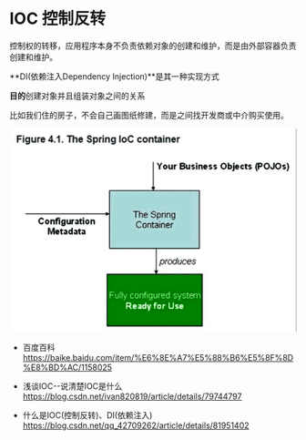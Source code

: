 # IOC 控制反转

控制权的转移，应用程序本身不负责依赖对象的创建和维护，而是由外部容器负责创建和维护。

**DI(依赖注入Dependency Injection)**是其一种实现方式

**目的**创建对象并且组装对象之间的关系

比如我们住的房子，不会自己画图纸修建，而是之间找开发商或中介购买使用。

![](img/ioc.png)


* 百度百科 https://baike.baidu.com/item/%E6%8E%A7%E5%88%B6%E5%8F%8D%E8%BD%AC/1158025

* 浅谈IOC--说清楚IOC是什么 https://blog.csdn.net/ivan820819/article/details/79744797

*  什么是IOC(控制反转)、DI(依赖注入) https://blog.csdn.net/qq_42709262/article/details/81951402